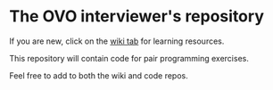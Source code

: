 # The OVO interviewer's repository

If you are new, click on the [wiki tab](wiki) for learning resources. 

This repository will contain code for pair programming exercises.

Feel free to add to both the wiki and code repos.
